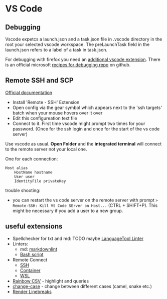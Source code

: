 # VS Code

## Debugging

Vscode expetcs a launch.json and a task.json file in .vscode directory in the root your selected vscode workspace. The preLaunchTask field in the launch.json refers to a label of a task in task.json. 

For debugging with firefox you need an [additional vscode extension](https://marketplace.visualstudio.com/items?itemName=firefox-devtools.vscode-firefox-debug). There is an official microsoft [recipes for debugging repo](https://github.com/microsoft/vscode-recipes/tree/master) on github.

## Remote SSH and SCP

[Official documentation](https://code.visualstudio.com/docs/remote/ssh)

- Install 'Remote - SSH' Extension
- Open config via the gear symbol which appears next to the 'ssh targets' batch when your mouse hovers over it over
- Edit this configureation text file
- Connect to it. First time vscode might  prompt two times for your password. (Once for the ssh login and once for the start of the vs code server)

Use vscode as usual. **Open Folder** and the **integrated terminal** will connect to the remote server not your local one.

One for each connection:
```
Host alias
    HostName hostname
    User user
    IdentityFile privateKey
```

trouble shooting:

- you can restart the vs code server on the remote server with prompt `> Remote-SSH: Kill VS Code SErver on Host...` (CTRL + SHIFT+P). This might be necessary if you add a user to a new group.

## useful extensions

- Spellchecker for txt and md: TODO maybe [LanguageTool Linter](https://github.com/davidlday/vscode-languagetool-linter)  
- Linters:
    - md: [markdownlint](https://github.com/DavidAnson/vscode-markdownlint)
    - [Bash script](https://marketplace.visualstudio.com/items?itemName=timonwong.shellcheck)
- Remote Connect
    - [SSH](https://marketplace.visualstudio.com/items?itemName=ms-vscode-remote.remote-ssh)
    - [Container](https://marketplace.visualstudio.com/items?itemName=ms-vscode-remote.remote-containers)
    - [WSL](https://marketplace.visualstudio.com/items?itemName=ms-vscode-remote.remote-wsl)
- [Rainbow CSV](https://marketplace.visualstudio.com/items?itemName=mechatroner.rainbow-csv) - highlight and queries
- [change-case](https://marketplace.visualstudio.com/items?itemName=wmaurer.change-case) - change between different cases (camel, snake etc.)
- [Render Linebreaks](https://marketplace.visualstudio.com/items?itemName=medo64.render-crlf)
